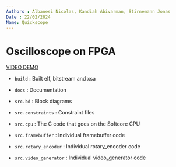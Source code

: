 ```yaml
---
Authors : Albanesi Nicolas, Kandiah Abivarman, Stirnemann Jonas
Date : 22/02/2024
Name: Quickscope
---
```


# Oscilloscope on FPGA

[VIDEO DEMO](docs/IMG_0708.mov)



- `build` : Built elf, bitstream and xsa
- `docs` : Documentation

- `src.bd` : Block diagrams
- `src.constraints` : Constraint files
- `src.cpu` : The C code that goes on the Softcore CPU
- `src.framebuffer` : Individual framebuffer code
- `src.rotary_encoder` : Individual rotary_encoder code
- `src.video_generator` : Individual video_generator code

